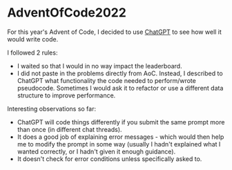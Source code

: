 # AdventOfCode2022

For this year's Advent of Code, I decided to use [ChatGPT](https://chat.openai.com/chat) to see how well it would write code. 

I followed 2 rules:
- I waited so that I would in no way impact the leaderboard.
- I did not paste in the problems directly from AoC. Instead, I described to ChatGPT what functionality the code needed to perform/wrote pseudocode. Sometimes I would ask it to refactor or use a different data structure to improve performance.

Interesting observations so far:
- ChatGPT will code things differently if you submit the same prompt more than once (in different chat threads). 
- It does a good job of explaining error messages - which would then help me to modify the prompt in some way (usually I hadn't explained what I wanted correctly, or I hadn't given it enough guidance).
- It doesn't check for error conditions unless specifically asked to.
